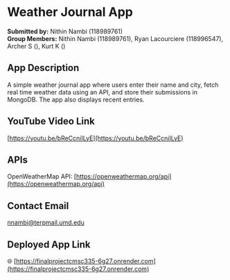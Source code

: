 # Weather Journal App

**Submitted by:** Nithin Nambi (118989761)  
**Group Members:** Nithin Nambi (118989761), Ryan Lacourciere (118996547), Archer S (), Kurt K ()


## App Description
A simple weather journal app where users enter their name and city, fetch real time weather data using an API, and store their submissions in MongoDB. The app also displays recent entries.


## YouTube Video Link  
[https://youtu.be/bReCcniILyE](https://youtu.be/bReCcniILyE)


## APIs  
OpenWeatherMap API: [https://openweathermap.org/api](https://openweathermap.org/api)

## Contact Email  
nnambi@terpmail.umd.edu


## Deployed App Link  
🌐 [https://finalprojectcmsc335-6g27.onrender.com](https://finalprojectcmsc335-6g27.onrender.com)

